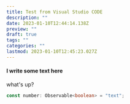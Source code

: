 ```yaml
---
title: Test from Visual Studio CODE
description: ""
date: 2023-01-10T12:44:14.138Z
preview: ""
draft: true
tags: ""
categories: ""
lastmod: 2023-01-10T12:45:23.027Z
---
```


#### I write some text here

what's up?

```typescript
const number: Observable<boolean> = "text";
```
